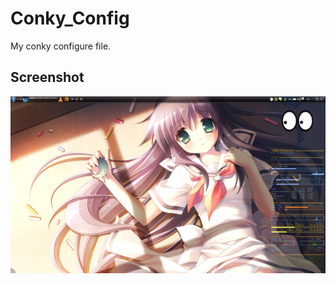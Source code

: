 Conky_Config
===============

   My conky configure file.


## Screenshot

   ![ShowDesktop_v5](https://github.com/LittleKey/gallery/blob/master/ShowDesktop_v5.png?raw=true)

